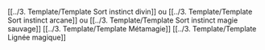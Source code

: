[[../3. Template/Template Sort instinct divin]] ou [[../3. Template/Template Sort instinct arcane]] ou [[../3. Template/Template Sort instinct magie sauvage]]
[[../3. Template/Template Métamagie]]
[[../3. Template/Template Lignée magique]]